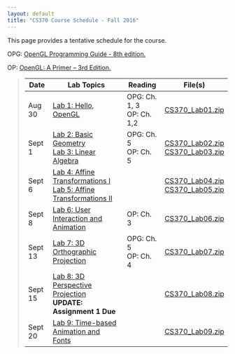 ```yaml
---
layout: default
title: "CS370 Course Schedule - Fall 2016"
---
```


This page provides a tentative schedule for the course.

OPG: [OpenGL Programming Guide - 8th edition.](http://www.pearsonhighered.com/educator/product/OpenGL-Programming-Guide-The-Official-Guide-to-Learning-OpenGL-Version-43/9780321773036.page)

OP: [OpenGL: A Primer – 3rd Edition.](http://www.pearsonhighered.com/educator/product/OpenGL-A-Primer/9780321398116.page)


>  Date   | Lab Topics | Reading | File(s) |
> ------- | ---------- | ------- | ------- |
> Aug 30  | [Lab 1: Hello, OpenGL](../labs/lab01.html) | OPG: Ch. 1, 3 <br /> OP: Ch. 1,2 | [CS370_Lab01.zip](../labs/src/CS370_Lab01.zip)
> Sept 1  | [Lab 2: Basic Geometry](../labs/lab02.html) <br /> [Lab 3: Linear Algebra](../labs/lab03.html)| OPG: Ch. 5 <br /> OP: Ch. 5 | [CS370_Lab02.zip](../labs/src/CS370_Lab02.zip) <br /> [CS370_Lab03.zip](../labs/src/CS370_Lab03.zip)
> Sept 6  | [Lab 4: Affine Transformations I](../labs/lab04.html) <br /> [Lab 5: Affine Transformations II](../labs/lab05.html)|   | [CS370_Lab04.zip](../labs/src/CS370_Lab04.zip) <br /> [CS370_Lab05.zip](../labs/src/CS370_Lab05.zip)
> Sept 8  | [Lab 6: User Interaction and Animation](../labs/lab06.html) | OP: Ch. 3 | [CS370_Lab06.zip](../labs/src/CS370_Lab06.zip)
> Sept 13 | [Lab 7: 3D Orthographic Projection](../labs/lab07.html) | OPG: Ch. 5 <br /> OP: Ch. 4 | [CS370_Lab07.zip](../labs/src/CS370_Lab07.zip) 
> Sept 15 | [Lab 8: 3D Perspective Projection](../labs/lab08.html) <br /> **UPDATE: Assignment 1 Due** |  | [CS370_Lab08.zip](../labs/src/CS370_Lab08.zip)
> Sept 20 | [Lab 9: Time-based Animation and Fonts](../labs/lab09.html) |  | [CS370_Lab09.zip](../labs/src/CS370_Lab09.zip)

<!--
> Sept 24 | [Lab 10: Basic GLSL I](../labs/lab10.html) | OPG: Ch. 2 <br /> OP: Ch. 10 | [CS370_Lab10.zip](../labs/src/CS370_Lab10.zip)
> Sept 29 | [Lab 11: Basic GLSL II](../labs/lab11.html) <br /> **Assignment 2 Due** |  | [CS370_Lab11.zip](../labs/src/CS370_Lab11.zip)
> Oct 1   | **EXAM I** | |
> Oct 6   | [Lab 12: Basic Lighting](../labs/lab12.html) | OPG: Ch. 7 <br /> OP: Ch. 6 | [CS370_Lab12.zip](../labs/src/CS370_Lab12.zip)
> Oct 8   | [Lab 13: Light Sources](../labs/lab13.html) |  | [CS370_Lab13.zip](../labs/src/CS370_Lab13.zip)
> Oct 13  | [Lab 14: Recursive Subdivision](../labs/lab14.html) |  | [CS370_Lab14.zip](../labs/src/CS370_Lab14.zip)
> Oct 15  | [Lab 15: Simple Shadows](../labs/lab15.html)  |  | [CS370_Lab15.zip](../labs/src/CS370_Lab15.zip)
> Oct 20  | **NO CLASS - Fall Break** | |
> Oct 22  | [Lab 16: Scene Graphs](../labs/lab16.html) <br /> **Milestone 1 Due** |  | [CS370_Lab16.zip](../labs/src/CS370_Lab16.zip)
> Oct 27  | [Lab 17: Alpha Blending](../labs/lab17.html) | OPG: Ch. 4 <br /> OP: Ch. 6.10 | [CS370_Lab17.zip](../labs/src/CS370_Lab17.zip)
> Oct 29  | Exam Review <br /> **Assignment 3 Due** |  | 
> Nov 3   | **EXAM II** | |
> Nov 5   | [Lab 18: Billboarding](../labs/lab18.html) |  | [CS370_Lab18.zip](../labs/src/CS370_Lab18.zip)
> Nov 10  | [Lab 19: Texture Mapping](../labs/lab19.html) | OPG: Ch. 6 <br /> OP: Ch. 8 | [CS370_Lab19.zip](../labs/src/CS370_Lab19.zip)
> Nov 12  | [Lab 20: Environment Mapping](../labs/lab20.html) |  | [CS370_Lab20.zip](../labs/src/CS370_Lab20.zip)
> Nov 17  | [Lab 21: Multitexturing](../labs/lab21.html) |  | [CS370_Lab21.zip](../labs/src/CS370_Lab21.zip)
> Nov 19  | [Lab 22: Bumpmapping](../labs/lab22.html) | OPG: Ch. 8 | [CS370_Lab22.zip](../labs/src/CS370_Lab22.zip)
> Nov 24  | [Lab Mobile: OpenGL-ES on Android](../labs/labmobile.html) <br /> **Milestone 2 Due** |  | [CS370_Mobile.zip](../labs/src/CS496_lab17.zip)
> Nov 26  | **NO CLASS - Thanksgiving Break** | |
> Dec 1   | Exam Review <br /> **Assignment 4 Due** |  | 
> Dec 3   | **EXAM III** | |
> Dec 8   | Project workday | |
> Dec 10  | Project workday | |
> Dec 15  | Project workday | |
> Dec 17  | **FINAL PROJECT PRESENTATIONS** | |
-->


















